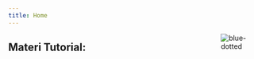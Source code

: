 ```yaml
---
title: Home
---
```


<img src="https://openclipart.org/download/330178/1619383582blue-dotted-pattern-curved.svg" style="max-width:15%;min-width:40px;float:right;" alt="blue-dotted" />

## Materi Tutorial:


